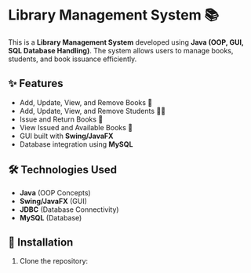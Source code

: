 # Library Management System 📚

This is a **Library Management System** developed using **Java (OOP, GUI, SQL Database Handling)**. The system allows users to manage books, students, and book issuance efficiently.

## ✨ Features
- Add, Update, View, and Remove Books 📖
- Add, Update, View, and Remove Students 👩‍🎓
- Issue and Return Books 🔄
- View Issued and Available Books 📂
- GUI built with **Swing/JavaFX**
- Database integration using **MySQL**

## 🛠️ Technologies Used
- **Java** (OOP Concepts)
- **Swing/JavaFX** (GUI)
- **JDBC** (Database Connectivity)
- **MySQL** (Database)

## 🚀 Installation
1. Clone the repository:
